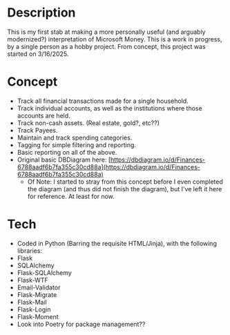 # Description
This is my first stab at making a more personally useful (and arguably modernized?) interpretation of Microsoft Money.
This is a work in progress, by a single person as a hobby project.
From concept, this project was started on 3/16/2025.

# Concept
 - Track all financial transactions made for a single household.
 - Track individual accounts, as well as the institutions where those accounts are held.
 - Track non-cash assets. (Real estate, gold?, etc??)
 - Track Payees.
 - Maintain and track spending categories.
 - Tagging for simple filtering and reporting.
 - Basic reporting on all of the above.
 - Original basic DBDiagram here: [https://dbdiagram.io/d/Finances-6788aadf6b7fa355c30cd88a](https://dbdiagram.io/d/Finances-6788aadf6b7fa355c30cd88a)
   - Of Note: I started to stray from this concept before I even completed the diagram (and thus did not finish the diagram), but I've left it here for reference. At least for now.

# Tech
- Coded in Python (Barring the requisite HTML/Jinja), with the following libraries:
 - Flask
 - SQLAlchemy
 - Flask-SQLAlchemy
 - Flask-WTF
 - Email-Validator
 - Flask-Migrate
 - Flask-Mail
 - Flask-Login
 - Flask-Moment
 - Look into Poetry for package management??
